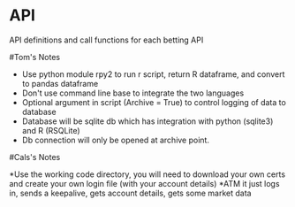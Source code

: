 # API
API definitions and call functions for each betting API


#Tom's Notes

* Use python module rpy2 to run r script, return R dataframe, and convert to pandas dataframe
* Don't use command line base to integrate the two languages
* Optional argument in script (Archive = True) to control logging of data to database
* Database will be sqlite db which has integration with python (sqlite3) and R (RSQLite)
* Db connection will only be opened at archive point.

#Cals's Notes

*Use the working code directory, you will need to download your own certs and create your own login file (with your account details)
*ATM it just logs in, sends a keepalive, gets account details, gets some market data
